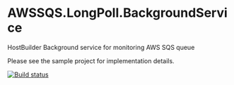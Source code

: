 # AWSSQS.LongPoll.BackgroundService
HostBuilder Background service for monitoring AWS SQS queue

Please see the sample project for implementation details.

[![Build status](https://ci.appveyor.com/api/projects/status/8np3ds6tir4cd3q3?svg=true)](https://ci.appveyor.com/project/waxtell/awssqs-longpoll-backgroundservice)